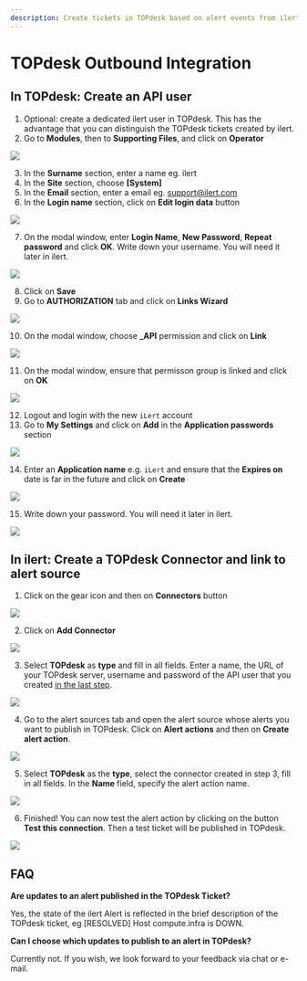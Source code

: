 ```yaml
---
description: Create tickets in TOPdesk based on alert events from ilert
---
```


# TOPdesk Outbound Integration

## In TOPdesk: Create an API user <a href="#in-topdesk" id="in-topdesk"></a>

1. Optional: create a dedicated ilert user in TOPdesk. This has the advantage that you can distinguish the TOPdesk tickets created by ilert.
2. Go to **Modules**, then to **Supporting Files**, and click on **Operator**

![](../../.gitbook/assets/tpdko1.png)

3. In the **Surname** section, enter a name eg. ilert
4. In the **Site** section, choose **\[System]**
5. In the **Email** section, enter a email eg. support@ilert.com
6. In the **Login name** section, click on **Edit login data** button

![](../../.gitbook/assets/tpdko2.png)

7. On the modal window, enter **Login Name**, **New Password**, **Repeat password** and click **OK**. Write down your username. You will need it later in ilert.

![](../../.gitbook/assets/tpdko3.png)

8. Click on **Save**
9. Go to **AUTHORIZATION** tab and click on **Links Wizard**

![](../../.gitbook/assets/tpdko4.png)

10. &#x20;On the modal window, choose **\_API** permission and click on **Link**

![](../../.gitbook/assets/tpdko5.png)

11. On the modal window, ensure that permisson group is linked and click on **OK**

![](../../.gitbook/assets/tpdko6.png)

12. &#x20;Logout and login with the new `iLert` account
13. &#x20;Go to **My Settings** and click on **Add** in the **Application passwords** section

![](../../.gitbook/assets/tpdko6.1.png)

14. &#x20;Enter an **Application name** e.g. `iLert` and ensure that the **Expires on** date is far in the future and click on **Create**

![](../../.gitbook/assets/tpdko6.2.png)

15. &#x20;Write down your password. You will need it later in ilert.

![](../../.gitbook/assets/tpdko6.3.png)

## In ilert: Create a TOPdesk Connector and link to alert source <a href="#in-ilert" id="in-ilert"></a>

1. Click on the gear icon and then on **Connectors** button

![](<../../.gitbook/assets/go\_to\_connectors (2).png>)

2. Click on **Add Connector**

![](<../../.gitbook/assets/create\_connector\_button (4).png>)

3. Select **TOPdesk** as **type** and fill in all fields. Enter a name, the URL of your TOPdesk server, username and password of the API user that you created [in the last step](outbound.md).

![](<../../.gitbook/assets/iLert (69).png>)

4. Go to the alert sources tab and open the alert source whose alerts you want to publish in TOPdesk. Click on **Alert actions** and then on **Create alert action**.

![](<../../.gitbook/assets/new\_incident\_action (9).png>)

5. Select **TOPdesk** as the **type**, select the connector created in step 3, fill in all fields. In the **Name** field, specify the alert action name.

![](<../../.gitbook/assets/iLert (70).png>)

6. Finished! You can now test the alert action by clicking on the button **Test this connection**. Then a test ticket will be published in TOPdesk.

![](<../../.gitbook/assets/iLert (71).png>)

## FAQ <a href="#faq" id="faq"></a>

**Are updates to an alert published in the TOPdesk Ticket?**

Yes, the state of the ilert Alert is reflected in the brief description of the TOPdesk ticket, eg \[RESOLVED] Host compute.infra is DOWN.

**Can I choose which updates to publish to an alert in TOPdesk?**

Currently not. If you wish, we look forward to your feedback via chat or e-mail.
